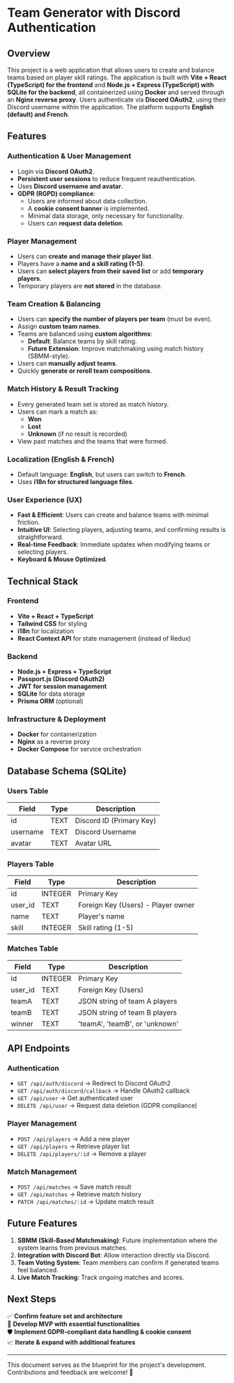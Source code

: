 # Team Generator with Discord Authentication

## Overview

This project is a web application that allows users to create and balance teams based on player skill ratings. The application is built with **Vite + React (TypeScript) for the frontend** and **Node.js + Express (TypeScript) with SQLite for the backend**, all containerized using **Docker** and served through an **Nginx reverse proxy**. Users authenticate via **Discord OAuth2**, using their Discord username within the application. The platform supports **English (default) and French**.

## Features

### **Authentication & User Management**

-   Login via **Discord OAuth2**.
-   **Persistent user sessions** to reduce frequent reauthentication.
-   Uses **Discord username and avatar**.
-   **GDPR (RGPD) compliance**:
    -   Users are informed about data collection.
    -   A **cookie consent banner** is implemented.
    -   Minimal data storage, only necessary for functionality.
    -   Users can **request data deletion**.

### **Player Management**

-   Users can **create and manage their player list**.
-   Players have a **name and a skill rating (1-5)**.
-   Users can **select players from their saved list** or add **temporary players**.
-   Temporary players are **not stored** in the database.

### **Team Creation & Balancing**

-   Users can **specify the number of players per team** (must be even).
-   Assign **custom team names**.
-   Teams are balanced using **custom algorithms**:
    -   **Default**: Balance teams by skill rating.
    -   **Future Extension**: Improve matchmaking using match history (SBMM-style).
-   Users can **manually adjust teams**.
-   Quickly **generate or reroll team compositions**.

### **Match History & Result Tracking**

-   Every generated team set is stored as match history.
-   Users can mark a match as:
    -   **Won**
    -   **Lost**
    -   **Unknown** (if no result is recorded)
-   View past matches and the teams that were formed.

### **Localization (English & French)**

-   Default language: **English**, but users can switch to **French**.
-   Uses **i18n for structured language files**.

### **User Experience (UX)**

-   **Fast & Efficient**: Users can create and balance teams with minimal friction.
-   **Intuitive UI**: Selecting players, adjusting teams, and confirming results is straightforward.
-   **Real-time Feedback**: Immediate updates when modifying teams or selecting players.
-   **Keyboard & Mouse Optimized**.

## **Technical Stack**

### **Frontend**

-   **Vite + React + TypeScript**
-   **Tailwind CSS** for styling
-   **i18n** for localization
-   **React Context API** for state management (instead of Redux)

### **Backend**

-   **Node.js + Express + TypeScript**
-   **Passport.js (Discord OAuth2)**
-   **JWT for session management**
-   **SQLite** for data storage
-   **Prisma ORM** (optional)

### **Infrastructure & Deployment**

-   **Docker** for containerization
-   **Nginx** as a reverse proxy
-   **Docker Compose** for service orchestration

## **Database Schema (SQLite)**

### **Users Table**

| Field    | Type | Description              |
| -------- | ---- | ------------------------ |
| id       | TEXT | Discord ID (Primary Key) |
| username | TEXT | Discord Username         |
| avatar   | TEXT | Avatar URL               |

### **Players Table**

| Field   | Type    | Description                        |
| ------- | ------- | ---------------------------------- |
| id      | INTEGER | Primary Key                        |
| user_id | TEXT    | Foreign Key (Users) - Player owner |
| name    | TEXT    | Player's name                      |
| skill   | INTEGER | Skill rating (1-5)                 |

### **Matches Table**

| Field   | Type    | Description                    |
| ------- | ------- | ------------------------------ |
| id      | INTEGER | Primary Key                    |
| user_id | TEXT    | Foreign Key (Users)            |
| teamA   | TEXT    | JSON string of team A players  |
| teamB   | TEXT    | JSON string of team B players  |
| winner  | TEXT    | 'teamA', 'teamB', or 'unknown' |

## **API Endpoints**

### **Authentication**

-   `GET /api/auth/discord` → Redirect to Discord OAuth2
-   `GET /api/auth/discord/callback` → Handle OAuth2 callback
-   `GET /api/user` → Get authenticated user
-   `DELETE /api/user` → Request data deletion (GDPR compliance)

### **Player Management**

-   `POST /api/players` → Add a new player
-   `GET /api/players` → Retrieve player list
-   `DELETE /api/players/:id` → Remove a player

### **Match Management**

-   `POST /api/matches` → Save match result
-   `GET /api/matches` → Retrieve match history
-   `PATCH /api/matches/:id` → Update match result

## **Future Features**

1. **SBMM (Skill-Based Matchmaking)**: Future implementation where the system learns from previous matches.
2. **Integration with Discord Bot**: Allow interaction directly via Discord.
3. **Team Voting System**: Team members can confirm if generated teams feel balanced.
4. **Live Match Tracking**: Track ongoing matches and scores.

## **Next Steps**

✅ **Confirm feature set and architecture**  
🚀 **Develop MVP with essential functionalities**  
🛡️ **Implement GDPR-compliant data handling & cookie consent**  
📈 **Iterate & expand with additional features**

---

This document serves as the blueprint for the project's development. Contributions and feedback are welcome! 🚀
